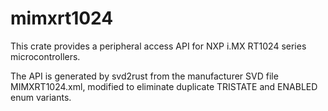 # mimxrt1024

This crate provides a peripheral access API for NXP i.MX RT1024 series microcontrollers.

The API is generated by svd2rust from the manufacturer SVD file MIMXRT1024.xml, modified to eliminate duplicate TRISTATE and ENABLED enum variants.